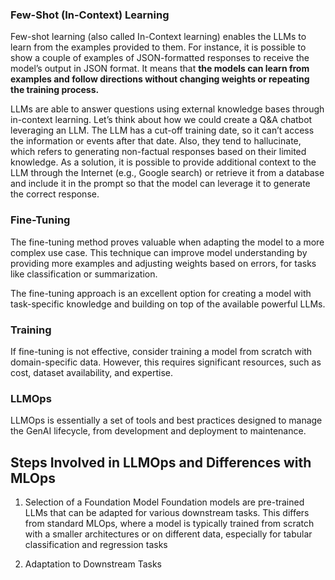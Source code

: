
### Few-Shot (In-Context) Learning

Few-shot learning (also called In-Context learning) enables the LLMs to learn from the examples provided to them. For instance, it is possible to show a couple of examples of JSON-formatted responses to receive the model’s output in JSON format. It means that **the models can learn from examples and follow directions without changing weights or repeating the training process.**

LLMs are able to answer questions using external knowledge bases through in-context learning. Let’s think about how we could create a Q&A chatbot leveraging an LLM. The LLM has a cut-off training date, so it can’t access the information or events after that date. Also, they tend to hallucinate, which refers to generating non-factual responses based on their limited knowledge. As a solution, it is possible to provide additional context to the LLM through the Internet (e.g., Google search) or retrieve it from a database and include it in the prompt so that the model can leverage it to generate the correct response.

### Fine-Tuning
The fine-tuning method proves valuable when adapting the model to a more complex use case. This technique can improve model understanding by providing more examples and adjusting weights based on errors, for tasks like classification or summarization.

The fine-tuning approach is an excellent option for creating a model with task-specific knowledge and building on top of the available powerful LLMs.

### Training
If fine-tuning is not effective, consider training a model from scratch with domain-specific data. However, this requires significant resources, such as cost, dataset availability, and expertise.


### LLMOps

LLMOps is essentially a set of tools and best practices designed to manage the GenAI lifecycle, from development and deployment to maintenance.


## Steps Involved in LLMOps and Differences with MLOps

1. Selection of a Foundation Model
	Foundation models are pre-trained LLMs that can be adapted for various downstream tasks.
	This differs from standard MLOps, where a model is typically trained from scratch with a smaller architectures or on different data, especially for tabular classification and regression tasks

2. Adaptation to Downstream Tasks
		